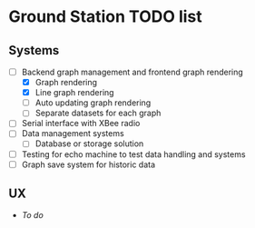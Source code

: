 # Ground Station TODO list

## Systems
- [ ] Backend graph management and frontend graph rendering
    - [x] Graph rendering
    - [x] Line graph rendering
    - [ ] Auto updating graph rendering
    - [ ] Separate datasets for each graph
- [ ] Serial interface with XBee radio
- [ ] Data management systems
    - [ ] Database or storage solution
- [ ] Testing for echo machine to test data handling and systems
- [ ] Graph save system for historic data

## UX
- *To do*
